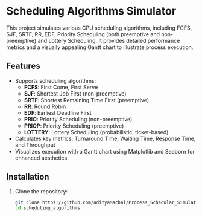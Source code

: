 # Scheduling Algorithms Simulator

This project simulates various CPU scheduling algorithms, including FCFS, SJF, SRTF, RR, EDF, Priority Scheduling (both preemptive and non-preemptive) and Lottery Scheduling. It provides detailed performance metrics and a visually appealing Gantt chart to illustrate process execution.

## Features
- Supports  scheduling algorithms:
  - **FCFS**: First Come, First Serve
  - **SJF**: Shortest Job First (non-preemptive)
  - **SRTF**: Shortest Remaining Time First (preemptive)
  - **RR**: Round Robin
  - **EDF**: Earliest Deadline First
  - **PRIO**: Priority Scheduling (non-preemptive)
  - **PRIOP**: Priority Scheduling (preemptive)
  - **LOTTERY**: Lottery Scheduling (probabilistic, ticket-based)
- Calculates key metrics: Turnaround Time, Waiting Time, Response Time, and Throughput
- Visualizes execution with a Gantt chart using Matplotlib and Seaborn for enhanced aesthetics

## Installation
1. Clone the repository:
   ```bash
   git clone https://github.com/adityaMachal/Process_Schedular_Simulator.git
   cd scheduling_algorithms
